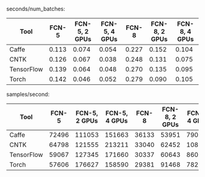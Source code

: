 seconds/num_batches:

| Tool | FCN-5 | FCN-5, 2 GPUs | FCN-5, 4 GPUs | FCN-8 | FCN-8, 2 GPUs | FCN-8, 4 GPUs |
|------|-------|-------|---------|--------|---------|---------|
|Caffe| 0.113 | 0.074 | 0.054 | 0.227 | 0.152 | 0.104 |
|CNTK| 0.126 | 0.067 | 0.038 | 0.248 | 0.131 | 0.075 |
|TensorFlow| 0.139 | 0.064 | 0.048 | 0.270 | 0.135 | 0.095 |
|Torch| 0.142 | 0.046 | 0.052 | 0.279 | 0.090 | 0.105 |


samples/second:

| Tool | FCN-5 | FCN-5, 2 GPUs | FCN-5, 4 GPUs | FCN-8 | FCN-8, 2 GPUs | FCN-8, 4 GPUs |
|------|-------|-------|---------|--------|---------|---------|
|Caffe| 72496 | 111053 | 151663 | 36133 | 53951 | 79074 |
|CNTK| 64798 | 121555 | 213211 | 33040 | 62452 | 108651 |
|TensorFlow| 59067 | 127345 | 171660 | 30337 | 60643 | 86045 |
|Torch| 57606 | 176627 | 158590 | 29381 | 91468 | 78275 |
